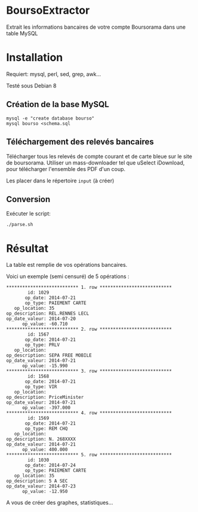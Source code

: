 # BoursoExtractor
Extrait les informations bancaires de votre compte Boursorama dans une table MySQL

# Installation

Requiert: mysql, perl, sed, grep, awk...

Testé sous Debian 8

## Création de la base MySQL

    mysql -e "create database bourso"
    mysql bourso <schema.sql

## Téléchargement des relevés bancaires

Télécharger tous les relevés de compte courant et de carte bleue sur le site de boursorama. Utiliser un mass-downloader tel que uSelect iDownload, pour télécharger l'ensemble des PDF d'un coup.

Les placer dans le répertoire `input` (à créer)

## Conversion

Exécuter le script:

    ./parse.sh

# Résultat

La table est remplie de vos opérations bancaires.

Voici un exemple (semi censuré) de 5 opérations :

    *************************** 1. row ***************************
            id: 1029
           op_date: 2014-07-21
           op_type: PAIEMENT CARTE
       op_location: 35
    op_description: REL.RENNES LECL
    op_date_valeur: 2014-07-20
          op_value: -60.710
    *************************** 2. row ***************************
            id: 1567
           op_date: 2014-07-21
           op_type: PRLV
       op_location: 
    op_description: SEPA FREE MOBILE
    op_date_valeur: 2014-07-21
          op_value: -15.990
    *************************** 3. row ***************************
            id: 1568
           op_date: 2014-07-21
           op_type: VIR
       op_location: 
    op_description: PriceMinister
    op_date_valeur: 2014-07-21
          op_value: -397.000
    *************************** 4. row ***************************
            id: 1569
           op_date: 2014-07-21
           op_type: REM CHQ
       op_location: 
    op_description: N. 268XXXX
    op_date_valeur: 2014-07-21
          op_value: 400.000
    *************************** 5. row ***************************
            id: 1030
           op_date: 2014-07-24
           op_type: PAIEMENT CARTE
       op_location: 35
    op_description: 5 A SEC
    op_date_valeur: 2014-07-23
          op_value: -12.950

A vous de créer des graphes, statistiques...


